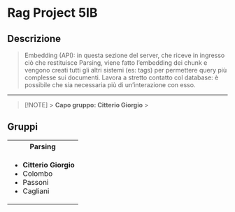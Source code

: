 # Rag Project 5IB

## Descrizione

> Embedding (API): in questa sezione del server, che riceve in ingresso ciò che
> restituisce Parsing, viene fatto l’embedding dei chunk e vengono creati tutti gli altri
> sistemi (es: tags) per permettere query più complesse sui documenti. Lavora a stretto
> contatto col database: è possibile che sia necessaria più di un’interazione con esso.

---

> [!NOTE] > **Capo gruppo: Citterio Giorgio** > <br>

## Gruppi

<table>
<tr>
<th> Parsing </th>
</tr>
<tr>
<td>

- **Citterio Giorgio**
- Colombo
- Passoni
- Cagliani

</td>
</tr>
</table>
